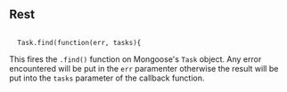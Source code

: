 ##  Rest

<pre><code data-trim>
  Task.find(function(err, tasks){
</pre></code>

This fires the `.find()` function on Mongoose's `Task` object. Any error encountered will be put in the `err` paramenter 
otherwise the result will be put into the `tasks` parameter of the callback function.